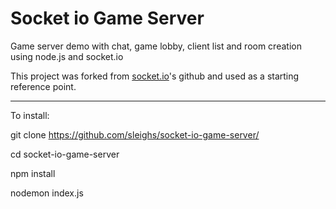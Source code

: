 # Socket io Game Server

Game server demo with chat, game lobby, client list and room creation using node.js and socket.io

This project was forked from [socket.io](https://github.com/socketio/socket.io/tree/master/examples/chat)'s github and used as a starting reference point.


***
To install:

git clone https://github.com/sleighs/socket-io-game-server/

cd socket-io-game-server

npm install

nodemon index.js
